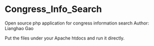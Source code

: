 # Congress_Info_Search
Open source php application for congress information search
Author: Lianghao Gao

Put the files under your Apache htdocs and run it directly.
